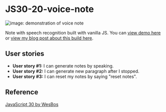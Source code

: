 # JS30-20-voice-note

![image: demonstration of voice note](https://github.com/ming-yong/JS30-16-boo/blob/master/voiceNote.gif)

Note with speech recognition built with vanilla JS. You can [view demo here](https://ming-yong.github.io/JS30-20-voice-note/) or [view my blog post about this build here](https://ming-yong.github.io/blog/vanillajs/2019/09/11/15-voice-note/).

## User stories

- **User story #1:** I can generate notes by speaking.
- **User story #2:** I can generate new paragraph after I stopped.
- **User story #3:** I can reset my notes by saying "reset notes".

## Reference

[JavaScript 30 by WesBos](https://github.com/wesbos/JavaScript30)
